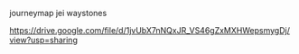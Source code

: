 journeymap
jei
waystones


https://drive.google.com/file/d/1jvUbX7nNQxJR_VS46gZxMXHWepsmygDj/view?usp=sharing
